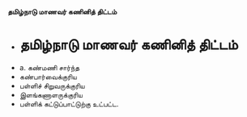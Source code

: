 **தமிழ்நாடு மாணவர் கணினித் திட்டம்**
- # தமிழ்நாடு மாணவர் கணினித் திட்டம்
- a. கண்மணி சார்ந்த
- கண்பார்வைக்குரிய
- பள்ளிச் சிறுவருக்குரிய
- இளங்கணாளருக்குரிய
- பள்ளிக் கட்டுப்பாட்டுற்கு உட்பட்ட.

